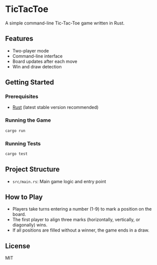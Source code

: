 # TicTacToe

A simple command-line Tic-Tac-Toe game written in Rust.

## Features
- Two-player mode
- Command-line interface
- Board updates after each move
- Win and draw detection

## Getting Started

### Prerequisites
- [Rust](https://www.rust-lang.org/tools/install) (latest stable version recommended)

### Running the Game
```sh
cargo run
```

### Running Tests
```sh
cargo test
```

## Project Structure
- `src/main.rs`: Main game logic and entry point

## How to Play
- Players take turns entering a number (1-9) to mark a position on the board.
- The first player to align three marks (horizontally, vertically, or diagonally) wins.
- If all positions are filled without a winner, the game ends in a draw.

## License
MIT
